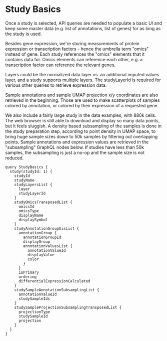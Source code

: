 # Study Basics

Once a study is selected, API queries are needed to populate a basic UI and keep some master data (e.g. list
of annotations, list of genes) for as long as the study is used.

Besides gene expression, we're storing measurements of protein expression or transcription factors - hence the
umbrella term "omics" instead of gene. Each study references the "omics" elements that it contains data for.
Omics elements can reference each other, e.g. a transcription factor can reference the relevant genes.

Layers could be the normalized data layer vs. an additional imputed values layer, and a study supports multiple
layers. The studyLayerId is required for various other queries to retrieve expression data.

Sample annotations and sample UMAP projection x/y coordinates are also retrieved in the beginning. Those are
used to make scatterplots of samples colored by annotation, or colored by their expression of a requested gene.

We also include a fairly large study in the data examples, with 880k cells. The web browser is still able to
download and display so many data points, but it feels sluggish. A density based subsampling of the samples
is done in the study preparation step, according to point density in UMAP space, to bring huge sample sizes down
to 50k samples by filtering out overlapping points. Sample annotations and expression values are retrieved
in the "subsampling" GraphQL nodes below. If studies have less than 50k samples, the subsampling is just a no-op
and the sample size is not reduced.

```gql
query StudyBasics {
  study(studyId: 1) {
    studyId
    studyName
    studyLayersList {
      layer
      studyLayerId
    }
    studyOmicsTransposedList {
      omicsId
      omicsType
      displayName
      displaySymbol
    }
    studyAnnotationGroupUisList {
      annotationGroup {
        annotationGroupId
        displayGroup
        annotationValuesList {
          annotationValueId
          displayValue
          color
        }        
      }
      isPrimary
      ordering
      differentialExpressionCalculated
    }
    studySampleAnnotationSubsamplingList {
      annotationValueId
      studySampleIds
    }
    studySampleProjectionSubsamplingTransposedList {
      projectionType
      studySampleId
      projection
    }
  }
}
```
